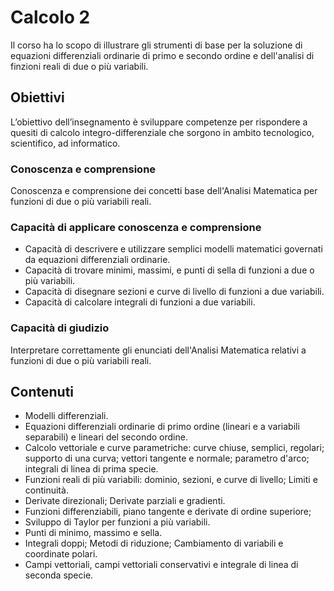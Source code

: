 ﻿# Calcolo 2

Il corso ha lo scopo di illustrare gli strumenti di base per la soluzione di equazioni differenziali ordinarie di primo e secondo ordine e dell'analisi di finzioni reali di due o più variabili.

## Obiettivi

L’obiettivo dell’insegnamento è sviluppare competenze per rispondere a quesiti di calcolo integro-differenziale che sorgono in ambito tecnologico, scientifico, ad informatico.
  
### Conoscenza e comprensione

Conoscenza e comprensione dei concetti base dell'Analisi Matematica per funzioni di due o più variabili reali.
  
### Capacità di applicare conoscenza e comprensione

- Capacità di descrivere e utilizzare semplici modelli matematici governati da equazioni differenziali ordinarie.
- Capacità di trovare minimi, massimi, e punti di sella di funzioni a due o più variabili.
- Capacità di disegnare sezioni e curve di livello di funzioni a due variabili.
- Capacità di calcolare integrali di funzioni a due variabili.  
  
### Capacità di giudizio

Interpretare correttamente gli enunciati dell'Analisi Matematica relativi a funzioni di due o più variabili reali.

## Contenuti

- Modelli differenziali.
- Equazioni differenziali ordinarie di primo ordine (lineari e a variabili separabili) e lineari del secondo ordine.  
- Calcolo vettoriale e curve parametriche: curve chiuse, semplici, regolari; supporto di una curva; vettori tangente e normale; parametro d'arco; integrali di linea di prima specie.  
- Funzioni reali di più variabili: dominio, sezioni, e curve di livello; Limiti e continuità.
- Derivate direzionali; Derivate parziali e gradienti.  
- Funzioni differenziabili, piano tangente e derivate di ordine superiore;
- Sviluppo di Taylor per funzioni a più variabili.
- Punti di minimo, massimo e sella.
- Integrali doppi; Metodi di riduzione; Cambiamento di variabili e coordinate polari.
- Campi vettoriali, campi vettoriali conservativi e integrale di linea di seconda specie.
